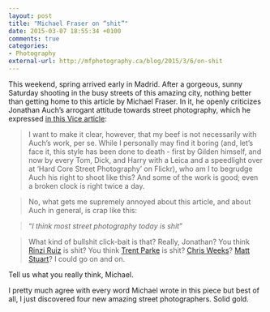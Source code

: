 ```yaml
---
layout: post
title: "Michael Fraser on “shit”"
date: 2015-03-07 18:55:34 +0100
comments: true
categories: 
- Photography
external-url: http://mfphotography.ca/blog/2015/3/6/on-shit
---
```


This weekend, spring arrived early in Madrid. After a gorgeous, sunny Saturday shooting in the busy streets of this amazing city, nothing better than getting home to this article by Michael Fraser. In it, he openly criticizes Jonathan Auch’s arrogant attitude towards street photography, which he expressed [in this Vice article](http://www.vice.com/read/unspoken-violence-on-the-streets-of-new-york):

> I want to make it clear, however, that my beef is not necessarily with Auch’s work, per se. While I personally may find it boring (and, let’s face it, this style has been done to death - first by Gilden himself, and now by every Tom, Dick, and Harry with a Leica and a speedlight over at ‘Hard Core Street Photography’ on Flickr), who am I to begrudge Auch his right to shoot like this? And some of the work is good; even a broken clock is right twice a day.

> No, what gets me supremely annoyed about this article, and about Auch in general, is crap like this:

> “_I think most street photography today is shit_”

> What kind of bullshit click-bait is that? Really, Jonathan? You think [Rinzi Ruiz](http://www.rinziruizphotography.com/) is shit? You think [Trent Parke](http://www.magnumphotos.com/C.aspx?VP3=CMS3&VF=MAGO31_10_VForm&ERID=24KL534BCY) is shit? [Chris Weeks](http://35lux.tumblr.com/)? [Matt Stuart](http://www.mattstuart.com/)? I could go on and on.

Tell us what you really think, Michael.

I pretty much agree with every word Michael wrote in this piece but best of all, I just discovered four new amazing street photographers. Solid gold.